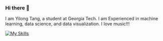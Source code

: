 ### Hi there 👋

I am Yilong Tang, a student at Georgia Tech. I am Experienced in machine learning, data science, and data visualization. I love music!!!

[![My Skills](https://skillicons.dev/icons?i=js,html,css,wasm)](https://skillicons.dev)

<!--
**tangy1227/tangy1227** is a ✨ _special_ ✨ repository because its `README.md` (this file) appears on your GitHub profile.

![Anurag's GitHub stats](https://github-readme-stats.vercel.app/api?username=tangy1227&show_icons=true&rank_icon=github&title_color=3c5248&bg_color=DEG,96ceb4,ffeead,ffa09c,ffcc5c,88d8b0&hide_border=true)
![Top Langs](https://github-readme-stats.vercel.app/api/top-langs/?username=tangy1227&hide_progress=true&title_color=3c5248&bg_color=DEG,96ceb4,ffeead,ffa09c,ffcc5c,88d8b0&hide_border=true)

Here are some ideas to get you started:

- 🔭 I’m currently working on ...
- 🌱 I’m currently learning ...
- 👯 I’m looking to collaborate on ...
- 🤔 I’m looking for help with ...
- 💬 Ask me about ...
- 📫 How to reach me: ...
- 😄 Pronouns: ...
- ⚡ Fun fact: ...
-->
